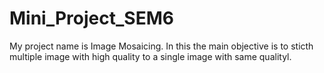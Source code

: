 # Mini_Project_SEM6
My project name is Image Mosaicing.
In this the main objective is to sticth multiple image with high quality to a single image with same qualityl.
